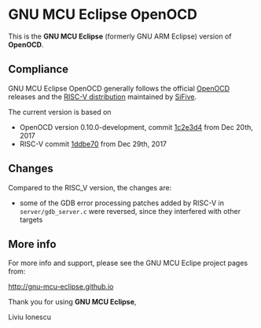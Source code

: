 # GNU MCU Eclipse OpenOCD

This is the **GNU MCU Eclipse** (formerly GNU ARM Eclipse) version of **OpenOCD**.

## Compliance

GNU MCU Eclipse OpenOCD generally follows the official [OpenOCD](http://openocd.org) releases and the [RISC-V distribution](https://github.com/riscv/riscv-openocd) 
maintained by [SiFive](https://www.sifive.com).

The current version is based on 

- OpenOCD version 0.10.0-development, commit [1c2e3d4](https://github.com/gnu-mcu-eclipse/openocd/commit/1c2e3d41de30c5e47d3fc8eda3de0a0a8229895a) from Dec 20th, 2017
- RISC-V commit [1ddbe70](https://github.com/gnu-mcu-eclipse/openocd/commit/1ddbe7044309f2c8642d290e489fa7ddf6a670ef) from Dec 29th, 2017

## Changes

Compared to the RISC_V version, the changes are:

* some of the GDB error processing patches added by RISC-V in `server/gdb_server.c` were reversed, since they interfered with other targets

## More info

For more info and support, please see the GNU MCU Eclipe project pages from:

  http://gnu-mcu-eclipse.github.io

Thank you for using **GNU MCU Eclipse**,

Liviu Ionescu

